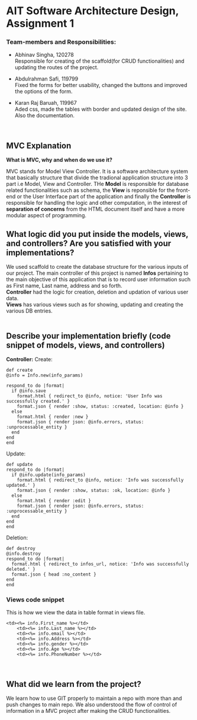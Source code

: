# AIT Software Architecture Design, Assignment 1

### Team-members and Responsibilities:

* Abhinav Singha, 120278 <br/>
Responsible for creating of the scaffold(for CRUD functionalities) and updating the routes of the project.

* Abdulrahman Safi, 119799 <br/>
Fixed the forms for better usability, changed the buttons and improved the options of the form.

* Karan Raj Baruah, 119967 <br/>
Aded css, made the tables with border and updated design of the site. Also the documentation.
<br/>

## MVC Explanation

**What is MVC, why and when do we use it?** <br/>

MVC stands for Model View Controller. It is a software architecture system that basically structure that divide the tradional application structure into 3 part i.e Model, View and Controller. THe **Model** is responsible for database related functionalities such as schema, the **View** is reponsible for the front-end or the User Interface part of the application and finally the **Controller** is responsible for handling the logic and other computation, in the interest of **separation of concerns** from the HTML document itself and have a more modular aspect of programming.
<br/>

## What logic did you put inside the models, views, and controllers?  Are you satisfied with your implementations?

We used scaffold to create the database structure for the various inputs of our project. The main controller of this project is named **Infos** pertaining to the main objective of this application that is to record user information such as First name, Last name, address and so forth. <br/>
**Controller** had the logic for creation, deletion and updation of various user data.  <br/>
**Views** has various views such as for showing, updating and creating the various DB entries. <br/>
<br/>

## Describe your implementation briefly (code snippet of models, views, and controllers)

**Controller:**
Create: <br/>

> 
    def create
    @info = Info.new(info_params)

    respond_to do |format|
      if @info.save
        format.html { redirect_to @info, notice: 'User Info was successfully created.' }
        format.json { render :show, status: :created, location: @info }
      else
        format.html { render :new }
        format.json { render json: @info.errors, status: :unprocessable_entity }
      end
    end
    end

Update:

>
    def update
    respond_to do |format|
      if @info.update(info_params)
        format.html { redirect_to @info, notice: 'Info was successfully updated.' }
        format.json { render :show, status: :ok, location: @info }
      else
        format.html { render :edit }
        format.json { render json: @info.errors, status: :unprocessable_entity }
      end
    end
    end
    
Deletion:
>
    def destroy
    @info.destroy
    respond_to do |format|
      format.html { redirect_to infos_url, notice: 'Info was successfully deleted.' }
      format.json { head :no_content }
    end
    end
    
### Views code snippet <br />
This is how we view the data in table format in views file.
>
    <td><%= info.First_name %></td>
        <td><%= info.Last_name %></td>
        <td><%= info.email %></td>
        <td><%= info.Address %></td>
        <td><%= info.gender %></td>
        <td><%= info.Age %></td>
        <td><%= info.PhoneNumber %></td>

<br />

## What did we learn from the project?
We learn how to use GIT properly to maintain a repo with more than and push changes to main repo. We also understood the flow of control of information in a MVC project after making the CRUD functionalities.